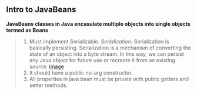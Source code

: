 ## Intro to JavaBeans

**JavaBeans classes in Java encasulate multiple objects into single objects termed as Beans**

> 1.  Must implement Serializable.
  _Serialization:_
  > Serialization is basically persisting.
  > Serialization is a mechanism of converting the state of an object into a byte stream.
  > In this way, we can persist any Java object for future use or recreate it from an existing source.
    [image](src/serialize-deserialize-java.png)
> 2.  It should have a public no-arg constructor.
> 3.  All properties in java bean must be private with public getters and setter methods.
